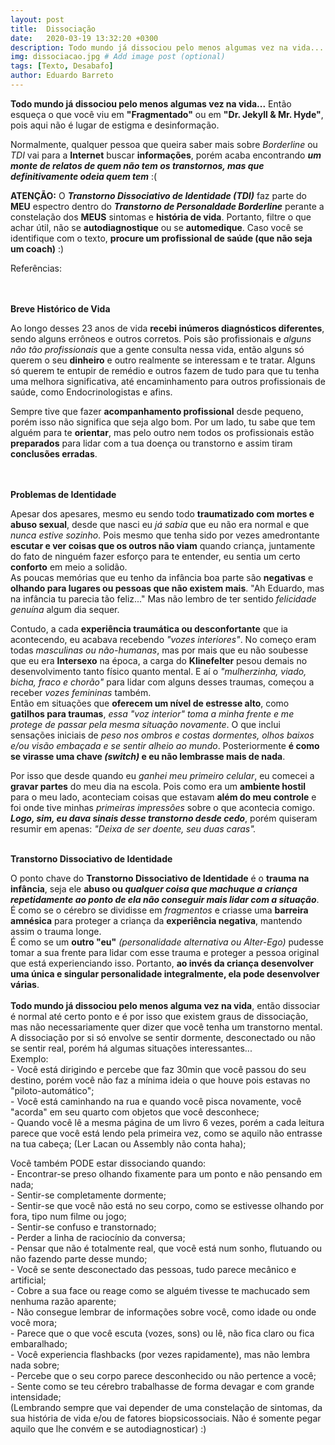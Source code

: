```yaml
---
layout: post
title:  Dissociação
date:   2020-03-19 13:32:20 +0300
description: Todo mundo já dissociou pelo menos algumas vez na vida...
img: dissociacao.jpg # Add image post (optional)
tags: [Texto, Desabafo]
author: Eduardo Barreto
---
```

<p><strong>Todo mundo já dissociou pelo menos algumas vez na vida...</strong> Então esqueça o que você viu em <strong>"Fragmentado"</strong> ou em <strong>"Dr. Jekyll & Mr. Hyde"</strong>, pois aqui não é lugar de estigma e desinformação.</p>

<p>Normalmente, qualquer pessoa que queira saber mais sobre <i>Borderline</i> ou <i>TDI</i> vai para a <strong>Internet</strong> buscar <strong>informações</strong>, porém acaba encontrando <i><strong>um monte de relatos de quem não tem os transtornos, mas que definitivamente odeia quem tem</strong></i> :( </p>

<p><strong>ATENÇÃO:</strong> O <strong><i>Transtorno Dissociativo de Identidade (TDI)</i></strong> faz parte do <strong>MEU</strong> espectro dentro do <strong><i>Transtorno de Personaldade Borderline</i></strong> perante a constelação dos <strong>MEUS</strong> sintomas e <strong>história de vida</strong>. Portanto, filtre o que achar útil, não se <strong>autodiagnostique</strong> ou se <strong>automedique</strong>. Caso você se identifique com o texto, <strong>procure um profissional de saúde (que não seja um coach)</strong> :)</p>

<p>Referências:</p> 
<br>
<br>
<strong>Breve Histórico de Vida</strong>
<p>Ao longo desses 23 anos de vida <strong>recebi inúmeros diagnósticos diferentes</strong>, sendo alguns errôneos e outros corretos. Pois são profissionais e <i>alguns não tão profissionais</i> que a gente consulta nessa vida, então alguns só querem o seu <strong>dinheiro</strong> e outro realmente se interessam e te tratar. Alguns só querem te entupir de remédio e outros fazem de tudo para que tu tenha uma melhora significativa, até encaminhamento para outros profissionais de saúde, como Endocrinologistas e afins.</p>

<p>Sempre tive que fazer <strong>acompanhamento profissional</strong> desde pequeno, porém isso não significa que seja algo bom. Por um lado, tu sabe que tem alguém para te <strong>orientar</strong>, mas pelo outro nem todos os profissionais estão <strong>preparados</strong> para lidar com a tua doença ou transtorno e assim tiram <strong>conclusões erradas</strong>. </p>
<br>
<br>
<strong>Problemas de Identidade</strong>
<p>Apesar dos apesares, mesmo eu sendo todo <strong>traumatizado com mortes e abuso sexual</strong>, desde que nasci eu <i>já sabia</i> que eu não era normal e que <i>nunca estive sozinho</i>. Pois mesmo que tenha sido por vezes amedrontante <strong>escutar e ver coisas que os outros não viam</strong> quando criança, juntamente do fato de ninguém fazer esforço para te entender, eu sentia um certo <strong>conforto</strong> em meio a solidão.<br>
As poucas memórias que eu tenho da infância boa parte são <strong>negativas</strong> e <strong>olhando para lugares ou pessoas que não existem mais</strong>. "Ah Eduardo, mas na infância tu parecia tão feliz..." Mas não lembro de ter sentido <i>felicidade genuína</i> algum dia sequer.</p>

Contudo, a cada <strong>experiência traumática ou desconfortante</strong> que ia acontecendo, eu acabava recebendo <i>"vozes interiores"</i>. No começo eram todas <i>masculinas ou não-humanas</i>, mas por mais que eu não soubesse que eu era <strong>Intersexo</strong> na época, a carga do <strong>Klinefelter</strong> pesou demais no desenvolvimento tanto físico quanto mental. E aí o <i>"mulherzinha, viado, bicha, fraco e chorão"</i> para lidar com alguns desses traumas, começou a receber <i>vozes femininas</i> também.<br>
Então em situações que <strong>oferecem um nível de estresse alto</strong>, como <strong>gatilhos para traumas</strong>, <i>essa "voz interior" toma a minha frente e me protege de passar pela mesma situação novamente</i>. O que inclui sensações iniciais de <i>peso nos ombros e costas dormentes, olhos baixos e/ou visão embaçada e se sentir alheio ao mundo</i>. Posteriormente <strong>é como se virasse uma chave <i>(switch)</i> e eu não lembrasse mais de nada</strong>.

<p>Por isso que desde quando eu <i>ganhei meu primeiro celular</i>, eu comecei a <strong>gravar partes</strong> do meu dia na escola. Pois como era um <strong>ambiente hostil</strong> para o meu lado, aconteciam coisas que estavam <strong>além do meu controle</strong> e foi onde tive minhas <i>primeiras impressões</i> sobre o que acontecia comigo. <strong><i>Logo, sim, eu dava sinais desse transtorno desde cedo</i></strong>, porém quiseram resumir em apenas: <i>"Deixa de ser doente, seu duas caras".</i></p>
<br>  
<strong>Transtorno Dissociativo de Identidade</strong>
<br>
<p>O ponto chave do <strong>Transtorno Dissociativo de Identidade</strong> é o <strong>trauma na infância</strong>, seja ele <strong>abuso ou <i>qualquer coisa que machuque a criança repetidamente ao ponto de ela não conseguir mais lidar com a situação</i></strong>. É como se o cérebro se dividisse em <i>fragmentos</i> e criasse uma <strong>barreira amnésica</strong> para proteger a criança da <strong>experiência negativa</strong>, mantendo assim o trauma longe.<br>
  É como se um <strong>outro "eu"</strong> <i>(personalidade alternativa ou Alter-Ego)</i> pudesse tomar a sua frente para lidar com esse trauma e proteger a pessoa original que está experienciando isso. Portanto, <strong>ao invés da criança desenvolver uma única e singular personalidade integralmente, ela pode desenvolver várias</strong>.<br>
<br>
<strong>Todo mundo já dissociou pelo menos alguma vez na vida</strong>, então dissociar é normal até certo ponto e é por isso que existem graus de dissociação, mas não necessariamente quer dizer que você tenha um transtorno mental. A dissociação por si só envolve se sentir dormente, desconectado ou não se sentir real, porém há algumas situações interessantes...<br>
Exemplo:<br>
- Você está dirigindo e percebe que faz 30min que você passou do seu destino, porém você não faz a mínima ideia o que houve pois estavas no "piloto-automático";<br>
- Você está caminhando na rua e quando você pisca novamente, você "acorda" em seu quarto com objetos que você desconhece;<br>
- Quando você lê a mesma página de um livro 6 vezes, porém a cada leitura parece que você está lendo pela primeira vez, como se aquilo não entrasse na tua cabeça; (Ler Lacan ou Assembly não conta haha);</p>
<p>Você também PODE estar dissociando quando:<br>
- Encontrar-se preso olhando fixamente para um ponto e não pensando em nada;<br>
- Sentir-se completamente dormente;<br>
- Sentir-se que você não está no seu corpo, como se estivesse olhando por fora, tipo num filme ou jogo;<br>
- Sentir-se confuso e transtornado;<br>
- Perder a linha de raciocínio da conversa;<br>
- Pensar que não é totalmente real, que você está num sonho, flutuando ou não fazendo parte desse mundo;<br>
- Você se sente desconectado das pessoas, tudo parece mecânico e artificial;<br>
- Cobre a sua face ou reage como se alguém tivesse te machucado sem nenhuma razão aparente;<br>
- Não consegue lembrar de informações sobre você, como idade ou onde você mora;<br>
- Parece que o que você escuta (vozes, sons) ou lê, não fica claro ou fica embaralhado;<br>
- Você experiencia flashbacks (por vezes rapidamente), mas não lembra nada sobre;<br>
- Percebe que o seu corpo parece desconhecido ou não pertence a você;<br>
- Sente como se teu cérebro trabalhasse de forma devagar e com grande intensidade;<br>
(Lembrando sempre que vai depender de uma constelação de sintomas, da sua história de vida e/ou de fatores biopsicossociais. Não é somente pegar aquilo que lhe convém e se autodiagnosticar) :)</p>
<p>


